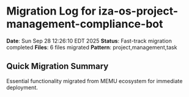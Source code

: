 # Migration Log for iza-os-project-management-compliance-bot

**Date**: Sun Sep 28 12:26:10 EDT 2025
**Status**: Fast-track migration completed
**Files**:        6 files migrated
**Pattern**: project,management,task

## Quick Migration Summary
Essential functionality migrated from MEMU ecosystem for immediate deployment.
